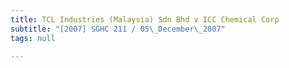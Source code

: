 ```yaml
---
title: TCL Industries (Malaysia) Sdn Bhd v ICC Chemical Corp
subtitle: "[2007] SGHC 211 / 05\_December\_2007"
tags: null

---
```



